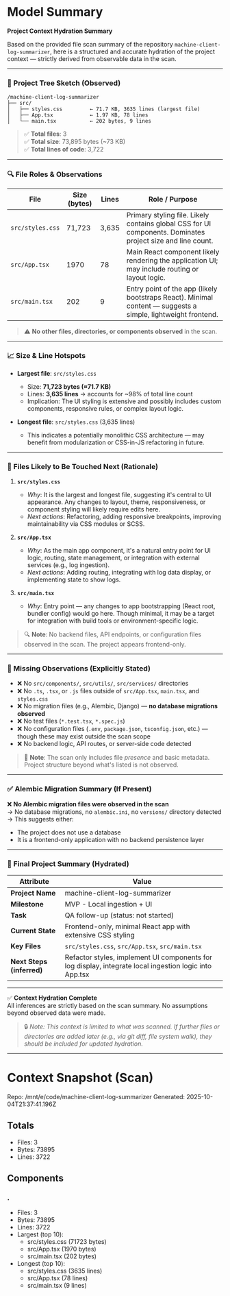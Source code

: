 # Model Summary

**Project Context Hydration Summary**

Based on the provided file scan summary of the repository `machine-client-log-summarizer`, here is a structured and accurate hydration of the project context — strictly derived from observable data in the scan.

---

### 📁 Project Tree Sketch (Observed)

```
/machine-client-log-summarizer
├── src/
│   ├── styles.css         ← 71.7 KB, 3635 lines (largest file)
│   ├── App.tsx            ← 1.97 KB, 78 lines
│   └── main.tsx           ← 202 bytes, 9 lines
```

> ✅ **Total files**: 3  
> ✅ **Total size**: 73,895 bytes (~73 KB)  
> ✅ **Total lines of code**: 3,722

---

### 🔍 File Roles & Observations

| File | Size (bytes) | Lines | Role / Purpose |
|------|--------------|-------|----------------|
| `src/styles.css` | 71,723 | 3,635 | Primary styling file. Likely contains global CSS for UI components. Dominates project size and line count. |
| `src/App.tsx` | 1970 | 78 | Main React component likely rendering the application UI; may include routing or layout logic. |
| `src/main.tsx` | 202 | 9 | Entry point of the app (likely bootstraps React). Minimal content — suggests a simple, lightweight frontend. |

> ⚠️ **No other files, directories, or components observed** in the scan.

---

### 📈 Size & Line Hotspots

- **Largest file**: `src/styles.css`  
  - Size: **71,723 bytes (≈71.7 KB)**  
  - Lines: **3,635 lines** → accounts for ~98% of total line count  
  - Implication: The UI styling is extensive and possibly includes custom components, responsive rules, or complex layout logic.

- **Longest file**: `src/styles.css` (3,635 lines)  
  - This indicates a potentially monolithic CSS architecture — may benefit from modularization or CSS-in-JS refactoring in future.

---

### 🚀 Files Likely to Be Touched Next (Rationale)

1. **`src/styles.css`**  
   - *Why*: It is the largest and longest file, suggesting it's central to UI appearance. Any changes to layout, theme, responsiveness, or component styling will likely require edits here.  
   - *Next actions*: Refactoring, adding responsive breakpoints, improving maintainability via CSS modules or SCSS.

2. **`src/App.tsx`**  
   - *Why*: As the main app component, it's a natural entry point for UI logic, routing, state management, or integration with external services (e.g., log ingestion).  
   - *Next actions*: Adding routing, integrating with log data display, or implementing state to show logs.

3. **`src/main.tsx`**  
   - *Why*: Entry point — any changes to app bootstrapping (React root, bundler config) would go here. Though minimal, it may be a target for integration with build tools or environment-specific logic.

> 🔍 **Note**: No backend files, API endpoints, or configuration files observed in the scan. The project appears frontend-only.

---

### 🚨 Missing Observations (Explicitly Stated)

- ❌ No `src/components/`, `src/utils/`, `src/services/` directories  
- ❌ No `.ts`, `.tsx`, or `.js` files outside of `src/App.tsx`, `main.tsx`, and `styles.css`  
- ❌ No migration files (e.g., Alembic, Django) — **no database migrations observed**  
- ❌ No test files (`*.test.tsx`, `*.spec.js`)  
- ❌ No configuration files (`.env`, `package.json`, `tsconfig.json`, etc.) — though these may exist outside the scan scope  
- ❌ No backend logic, API routes, or server-side code detected

> 📝 **Note**: The scan only includes file *presence* and basic metadata. Project structure beyond what's listed is not observed.

---

### ✅ Alembic Migration Summary (If Present)

❌ **No Alembic migration files were observed in the scan**  
→ No database migrations, no `alembic.ini`, no `versions/` directory detected  
→ This suggests either:
- The project does not use a database
- It is a frontend-only application with no backend persistence layer

---

### 📌 Final Project Summary (Hydrated)

| Attribute | Value |
|--------|-------|
| **Project Name** | machine-client-log-summarizer |
| **Milestone** | MVP - Local ingestion + UI |
| **Task** | QA follow-up (status: not started) |
| **Current State** | Frontend-only, minimal React app with extensive CSS styling |
| **Key Files** | `src/styles.css`, `src/App.tsx`, `src/main.tsx` |
| **Next Steps (inferred)** | Refactor styles, implement UI components for log display, integrate local ingestion logic into App.tsx |

---

✅ **Context Hydration Complete**  
All inferences are strictly based on the scan summary. No assumptions beyond observed data were made.

> 🔒 *Note: This context is limited to what was scanned. If further files or directories are added later (e.g., via git diff, file system walk), they should be included for updated hydration.*

---

# Context Snapshot (Scan)

Repo: /mnt/e/code/machine-client-log-summarizer
Generated: 2025-10-04T21:37:41.196Z

## Totals
- Files: 3
- Bytes: 73895
- Lines: 3722

## Components
### .
- Files: 3
- Bytes: 73895
- Lines: 3722
- Largest (top 10):
  - src/styles.css (71723 bytes)
  - src/App.tsx (1970 bytes)
  - src/main.tsx (202 bytes)
- Longest (top 10):
  - src/styles.css (3635 lines)
  - src/App.tsx (78 lines)
  - src/main.tsx (9 lines)
